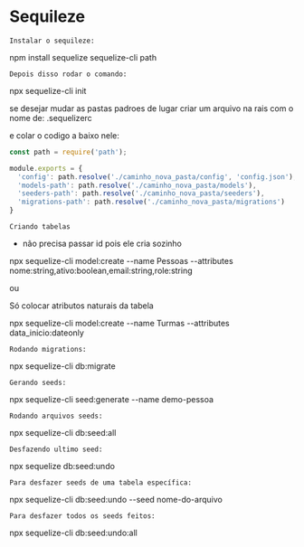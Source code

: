 # Sequileze

```
Instalar o sequileze:
```

npm install sequelize sequelize-cli path

```
Depois disso rodar o comando:
```

npx sequelize-cli init 

se desejar mudar as pastas padroes de lugar criar um arquivo na rais com o nome de: .sequelizerc

e colar o codigo a baixo nele:


~~~javascript
const path = require('path');

module.exports = {
  'config': path.resolve('./caminho_nova_pasta/config', 'config.json'),
  'models-path': path.resolve('./caminho_nova_pasta/models'),
  'seeders-path': path.resolve('./caminho_nova_pasta/seeders'),
  'migrations-path': path.resolve('./caminho_nova_pasta/migrations')
}
~~~

```
Criando tabelas
````

* não precisa passar id pois ele cria sozinho

npx sequelize-cli model:create --name Pessoas --attributes nome:string,ativo:boolean,email:string,role:string

ou


Só colocar atributos naturais da tabela

npx sequelize-cli model:create --name Turmas  --attributes data_inicio:dateonly

```
Rodando migrations:
```

npx sequelize-cli db:migrate

```
Gerando seeds:
```

npx sequelize-cli seed:generate --name demo-pessoa

```
Rodando arquivos seeds:
```

npx sequelize-cli db:seed:all

```
Desfazendo ultimo seed:
```

npx sequelize db:seed:undo

```
Para desfazer seeds de uma tabela específica:
```
npx sequelize-cli db:seed:undo --seed nome-do-arquivo


```
Para desfazer todos os seeds feitos:
```

npx sequelize-cli db:seed:undo:all